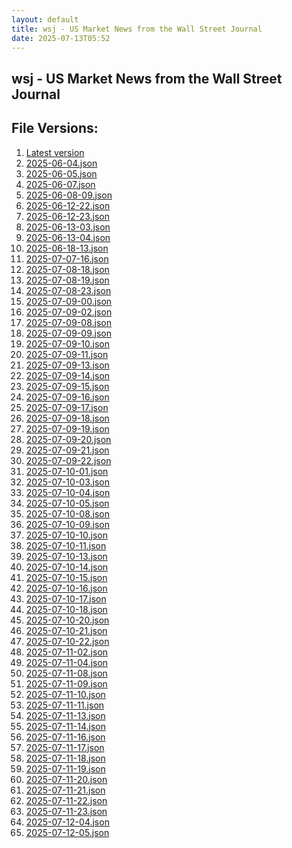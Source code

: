 ```yaml
---
layout: default
title: wsj - US Market News from the Wall Street Journal
date: 2025-07-13T05:52
---
```


## wsj - US Market News from the Wall Street Journal

<div id="data-chart"></div>
<div id="data-table"></div>
<script>
document.addEventListener('DOMContentLoaded', function(){
  document.getElementById('data-table').textContent = 'This source isn't supported for tables yet.';
});
</script>

## File Versions:
1. [Latest version](./latest.json)
2. [2025-06-04.json](./2025-06-04.json)
3. [2025-06-05.json](./2025-06-05.json)
4. [2025-06-07.json](./2025-06-07.json)
5. [2025-06-08-09.json](./2025-06-08-09.json)
6. [2025-06-12-22.json](./2025-06-12-22.json)
7. [2025-06-12-23.json](./2025-06-12-23.json)
8. [2025-06-13-03.json](./2025-06-13-03.json)
9. [2025-06-13-04.json](./2025-06-13-04.json)
10. [2025-06-18-13.json](./2025-06-18-13.json)
11. [2025-07-07-16.json](./2025-07-07-16.json)
12. [2025-07-08-18.json](./2025-07-08-18.json)
13. [2025-07-08-19.json](./2025-07-08-19.json)
14. [2025-07-08-23.json](./2025-07-08-23.json)
15. [2025-07-09-00.json](./2025-07-09-00.json)
16. [2025-07-09-02.json](./2025-07-09-02.json)
17. [2025-07-09-08.json](./2025-07-09-08.json)
18. [2025-07-09-09.json](./2025-07-09-09.json)
19. [2025-07-09-10.json](./2025-07-09-10.json)
20. [2025-07-09-11.json](./2025-07-09-11.json)
21. [2025-07-09-13.json](./2025-07-09-13.json)
22. [2025-07-09-14.json](./2025-07-09-14.json)
23. [2025-07-09-15.json](./2025-07-09-15.json)
24. [2025-07-09-16.json](./2025-07-09-16.json)
25. [2025-07-09-17.json](./2025-07-09-17.json)
26. [2025-07-09-18.json](./2025-07-09-18.json)
27. [2025-07-09-19.json](./2025-07-09-19.json)
28. [2025-07-09-20.json](./2025-07-09-20.json)
29. [2025-07-09-21.json](./2025-07-09-21.json)
30. [2025-07-09-22.json](./2025-07-09-22.json)
31. [2025-07-10-01.json](./2025-07-10-01.json)
32. [2025-07-10-03.json](./2025-07-10-03.json)
33. [2025-07-10-04.json](./2025-07-10-04.json)
34. [2025-07-10-05.json](./2025-07-10-05.json)
35. [2025-07-10-08.json](./2025-07-10-08.json)
36. [2025-07-10-09.json](./2025-07-10-09.json)
37. [2025-07-10-10.json](./2025-07-10-10.json)
38. [2025-07-10-11.json](./2025-07-10-11.json)
39. [2025-07-10-13.json](./2025-07-10-13.json)
40. [2025-07-10-14.json](./2025-07-10-14.json)
41. [2025-07-10-15.json](./2025-07-10-15.json)
42. [2025-07-10-16.json](./2025-07-10-16.json)
43. [2025-07-10-17.json](./2025-07-10-17.json)
44. [2025-07-10-18.json](./2025-07-10-18.json)
45. [2025-07-10-20.json](./2025-07-10-20.json)
46. [2025-07-10-21.json](./2025-07-10-21.json)
47. [2025-07-10-22.json](./2025-07-10-22.json)
48. [2025-07-11-02.json](./2025-07-11-02.json)
49. [2025-07-11-04.json](./2025-07-11-04.json)
50. [2025-07-11-08.json](./2025-07-11-08.json)
51. [2025-07-11-09.json](./2025-07-11-09.json)
52. [2025-07-11-10.json](./2025-07-11-10.json)
53. [2025-07-11-11.json](./2025-07-11-11.json)
54. [2025-07-11-13.json](./2025-07-11-13.json)
55. [2025-07-11-14.json](./2025-07-11-14.json)
56. [2025-07-11-16.json](./2025-07-11-16.json)
57. [2025-07-11-17.json](./2025-07-11-17.json)
58. [2025-07-11-18.json](./2025-07-11-18.json)
59. [2025-07-11-19.json](./2025-07-11-19.json)
60. [2025-07-11-20.json](./2025-07-11-20.json)
61. [2025-07-11-21.json](./2025-07-11-21.json)
62. [2025-07-11-22.json](./2025-07-11-22.json)
63. [2025-07-11-23.json](./2025-07-11-23.json)
64. [2025-07-12-04.json](./2025-07-12-04.json)
65. [2025-07-12-05.json](./2025-07-12-05.json)
